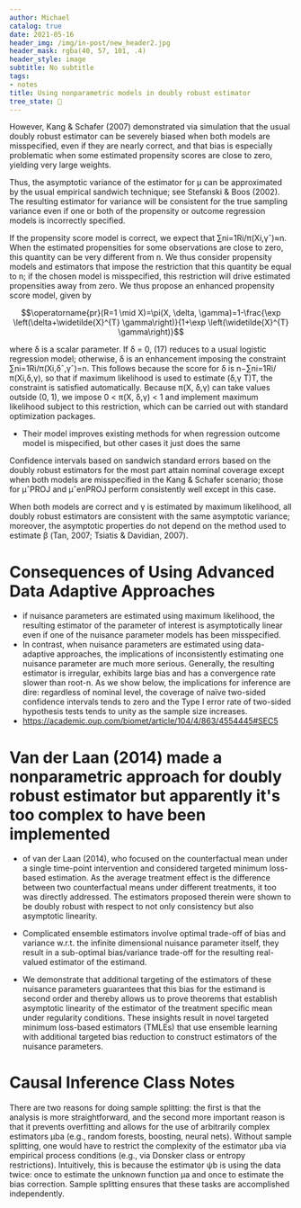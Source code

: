 ```yaml
---
author: Michael
catalog: true
date: 2021-05-16
header_img: /img/in-post/new_header2.jpg
header_mask: rgba(40, 57, 101, .4)
header_style: image
subtitle: No subtitle
tags:
- notes
title: Using nonparametric models in doubly robust estimator
tree_state: 🌱
---
```


However, Kang & Schafer (2007) demonstrated via simulation that the usual doubly robust estimator can be severely biased when both models are misspecified, even if they are nearly correct, and that bias is especially problematic when some estimated propensity scores are close to zero, yielding very large weights. 


Thus, the asymptotic variance of the estimator for μ can be approximated by the usual empirical sandwich technique; see Stefanski & Boos (2002). The resulting estimator for variance will be consistent for the true sampling variance even if one or both of the propensity or outcome regression models is incorrectly specified.



If the propensity score model is correct, we expect that ∑ni=1Ri/π(Xi,γˆ)≈n. When the estimated propensities for some observations are close to zero, this quantity can be very different from n. We thus consider propensity models and estimators that impose the restriction that this quantity be equal to n; if the chosen model is misspecified, this restriction will drive estimated propensities away from zero. We thus propose an enhanced propensity score model, given by


$$\operatorname{pr}(R=1 \mid X)=\pi(X, \delta, \gamma)=1-\frac{\exp \left(\delta+\widetilde{X}^{T} \gamma\right)}{1+\exp \left(\widetilde{X}^{T} \gamma\right)}$$

where δ is a scalar parameter. If δ = 0, (17) reduces to a usual logistic regression model; otherwise, δ is an enhancement imposing the constraint ∑ni=1Ri/π(Xi,δˆ,γˆ)=n. This follows because the score for δ is n−∑ni=1Ri/π(Xi,δ,γ), so that if maximum likelihood is used to estimate (δ,γ T)T, the constraint is satisfied automatically. Because π(X, δ,γ) can take values outside (0, 1), we impose 0 < π(X, δ,γ) < 1 and implement maximum likelihood subject to this restriction, which can be carried out with standard optimization packages.

- Their model improves existing methods for when regression outcome model is mispecified, but other cases it just does the same


Confidence intervals based on sandwich standard errors based on the doubly robust estimators for the most part attain nominal coverage except when both models are misspecified in the Kang & Schafer scenario; those for μˆPROJ and μˆenPROJ perform consistently well except in this case.




When both models are correct and γ is estimated by maximum likelihood, all doubly robust estimators are consistent with the same asymptotic variance; moreover, the asymptotic properties do not depend on the method used to estimate β (Tan, 2007; Tsiatis & Davidian, 2007).





# Consequences of Using Advanced Data Adaptive Approaches
- if nuisance parameters are estimated using maximum likelihood, the resulting estimator of the parameter of interest is asymptotically linear even if one of the nuisance parameter models has been misspecified. 
- In contrast, when nuisance parameters are estimated using data-adaptive approaches, the implications of inconsistently estimating one nuisance parameter are much more serious. Generally, the resulting estimator is irregular, exhibits large bias and has a convergence rate slower than root-n⁠. As we show below, the implications for inference are dire: regardless of nominal level, the coverage of naïve two-sided confidence intervals tends to zero and the Type I error rate of two-sided hypothesis tests tends to unity as the sample size increases. 
- https://academic.oup.com/biomet/article/104/4/863/4554445#SEC5




# Van der Laan (2014) made a nonparametric approach for doubly robust estimator but apparently it's too complex to have been implemented
- of van der Laan (2014), who focused on the counterfactual mean under a single time-point intervention and considered targeted minimum loss-based estimation. As the average treatment effect is the difference between two counterfactual means under different treatments, it too was directly addressed. The estimators proposed therein were shown to be doubly robust with respect to not only consistency but also asymptotic linearity. 


- Complicated ensemble estimators involve optimal trade-off of bias and variance w.r.t. the infinite dimensional nuisance parameter itself, they result in a sub-optimal bias/variance trade-off for the resulting real-valued estimator of the estimand.
- We demonstrate that additional targeting of the estimators of these nuisance parameters guarantees that this bias for the estimand is second order and thereby allows us to prove theorems that establish asymptotic linearity of the estimator of the treatment specific mean under regularity conditions. These insights result in novel targeted minimum loss-based estimators (TMLEs) that use ensemble learning with additional targeted bias reduction to construct estimators of the nuisance parameters.



# Causal Inference Class Notes
There are two reasons for doing sample splitting: the first is that the analysis
is more straightforward, and the second more important reason is that it prevents
overfitting and allows for the use of arbitrarily complex estimators µba (e.g., random
forests, boosting, neural nets). Without sample splitting, one would have to restrict
the complexity of the estimator µba via empirical process conditions (e.g., via Donsker
class or entropy restrictions). Intuitively, this is because the estimator ψb is using the
data twice: once to estimate the unknown function µa and once to estimate the bias
correction. Sample splitting ensures that these tasks are accomplished independently.
